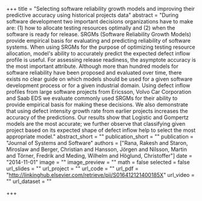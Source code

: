 +++
title = "Selecting software reliability growth models and improving their predictive accuracy using historical projects data"
abstract = "During software development two important decisions organizations have to make are: (1) how to allocate testing resources optimally and (2) when the software is ready for release. SRGMs (Software Reliability Growth Models) provide empirical basis for evaluating and predicting reliability of software systems. When using SRGMs for the purpose of optimizing testing resource allocation, model's ability to accurately predict the expected defect inflow profile is useful. For assessing release readiness, the asymptote accuracy is the most important attribute. Although more than hundred models for software reliability have been proposed and evaluated over time, there exists no clear guide on which models should be used for a given software development process or for a given industrial domain. Using defect inflow profiles from large software projects from Ericsson, Volvo Car Corporation and Saab EDS we evaluate commonly used SRGMs for their ability to provide empirical basis for making these decisions. We also demonstrate that using defect intensity growth rate from earlier projects increases the accuracy of the predictions. Our results show that Logistic and Gompertz models are the most accurate; we further observe that classifying given project based on its expected shape of defect inflow help to select the most appropriate model."
abstract_short = ""
publication_short = ""
publication = "Journal of Systems and Software"
authors = ["Rana, Rakesh and Staron, Miroslaw and Berger, Christian and Hansson, Jörgen and Nilsson, Martin and Törner, Fredrik and Meding, Wilhelm and Höglund, Christoffer"]
date = "2014-11-01"
image = ""
image_preview = ""
math = false
selected = false
url_slides = ""
url_project = ""
url_code = ""
url_pdf = "http://linkinghub.elsevier.com/retrieve/pii/S016412121400185X"
url_video = ""
url_dataset = ""

+++
